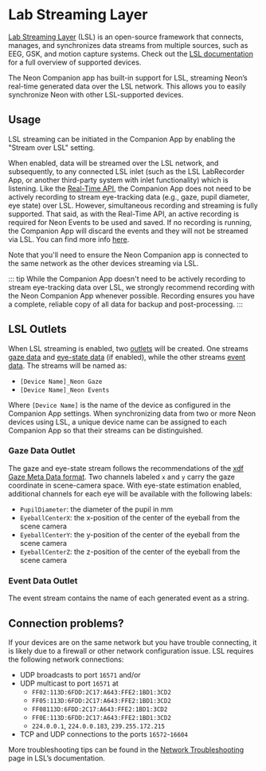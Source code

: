 # Lab Streaming Layer

[Lab Streaming Layer](https://labstreaminglayer.org/) (LSL) is an open-source framework that connects, manages, and synchronizes data streams from multiple sources, such as EEG, GSK, and motion capture systems. Check out the [LSL documentation](https://labstreaminglayer.readthedocs.io/info/intro.html) for a full overview of supported devices.

The Neon Companion app has built-in support for LSL, streaming Neon’s real-time generated data over the LSL network. This allows you to easily synchronize Neon with other LSL-supported devices.

## **Usage**

LSL streaming can be initiated in the Companion App by enabling the "Stream over LSL" setting.

When enabled, data will be streamed over the LSL network, and subsequently, to any connected LSL inlet (such as the LSL LabRecorder App, or another third-party system with inlet functionality) which is listening. Like the [Real-Time API](https://docs.pupil-labs.com/neon/real-time-api/), the Companion App does not need to be actively recording to stream eye-tracking data (e.g., gaze, pupil diameter, eye state) over LSL. However, simultaneous recording and streaming is fully supported. That said, as with the Real-Time API, an active recording is required for Neon Events to be used and saved. If no recording is running, the Companion App will discard the events and they will not be streamed via LSL. You can find more info [here](https://pupil-labs.github.io/pl-realtime-api/dev/methods/simple/remote-control/#save-events). 

Note that you'll need to ensure the Neon Companion app is connected to the same network as the other devices streaming via LSL.

::: tip
While the Companion App doesn't need to be actively recording to stream eye-tracking data over LSL, we strongly recommend recording with the Neon Companion App whenever possible. Recording ensures you have a complete, reliable copy of all data for backup and post-processing.
:::

## **LSL Outlets**

When LSL streaming is enabled, two [outlets](https://labstreaminglayer.readthedocs.io/info/intro.html#term-stream-outlet) will be created. One streams [gaze data](https://docs.pupil-labs.com/neon/data-collection/data-streams/#gaze) and [eye-state data](https://docs.pupil-labs.com/neon/data-collection/data-streams/#_3d-eye-states) (if enabled), while the other streams [event data](https://docs.pupil-labs.com/neon/data-collection/events/#events). The streams will be named as:

- `[Device Name]_Neon Gaze`
- `[Device Name]_Neon Events`

Where `[Device Name]` is the name of the device as configured in the Companion App settings. When synchronizing data from two or more Neon devices using LSL, a unique device name can be assigned to each Companion App so that their streams can be distinguished.

### **Gaze Data Outlet**

The gaze and eye-state stream follows the recommendations of the [xdf Gaze Meta Data format](https://github.com/sccn/xdf/wiki/Gaze-Meta-Data). Two channels labeled `x` and `y` carry the gaze coordinate in scene-camera space. With eye-state estimation enabled, additional channels for each eye will be available with the following labels:

- `PupilDiameter`: the diameter of the pupil in mm
- `EyeballCenterX`: the x-position of the center of the eyeball from the scene camera
- `EyeballCenterY`: the y-position of the center of the eyeball from the scene camera
- `EyeballCenterZ`: the z-position of the center of the eyeball from the scene camera

### **Event Data Outlet**

The event stream contains the name of each generated event as a string.

## Connection problems?

If your devices are on the same network but you have trouble connecting, it is likely due to a firewall or other network configuration issue. LSL requires the following network connections:

- UDP broadcasts to port `16571` and/or
- UDP multicast to port `16571` at
  - `FF02:113D:6FDD:2C17:A643:FFE2:1BD1:3CD2`
  - `FF05:113D:6FDD:2C17:A643:FFE2:1BD1:3CD2`
  - `FF08113D:6FDD:2C17:A643:FFE2:1BD1:3CD2`
  - `FF0E:113D:6FDD:2C17:A643:FFE2:1BD1:3CD2`
  - `224.0.0.1`, `224.0.0.183`, `239.255.172.215`
- TCP and UDP connections to the ports `16572`-`16604`

More troubleshooting tips can be found in the [Network Troubleshooting](https://labstreaminglayer.readthedocs.io/info/network-connectivity.html) page in LSL’s documentation.
